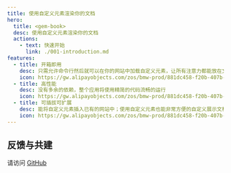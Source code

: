 ```yaml
---
title: 使用自定义元素渲染你的文档
hero:
  title: <gem-book>
  desc: 使用自定义元素渲染你的文档
  actions:
    - text: 快速开始
      link: ./001-introduction.md
features:
  - title: 开箱即用
    desc: 只需允许命令行然后就可以在你的网站中加载自定义元素，让所有注意力都能放在文档编写上
    icon: https://gw.alipayobjects.com/zos/bmw-prod/881dc458-f20b-407b-947a-95104b5ec82b/k79dm8ih_w144_h144.png
  - title: 高性能
    desc: 没有多余的依赖，整个应用将使用精简的代码流畅的运行
    icon: https://gw.alipayobjects.com/zos/bmw-prod/881dc458-f20b-407b-947a-95104b5ec82b/k79dm8ih_w144_h144.png
  - title: 可插拔可扩展
    desc: 能将自定义元素插入已有的网站中；使用自定义元素也能非常方便的自定义展示文档
    icon: https://gw.alipayobjects.com/zos/bmw-prod/881dc458-f20b-407b-947a-95104b5ec82b/k79dm8ih_w144_h144.png
---
```


## 反馈与共建

请访问 [GitHub](https://github.com/mantou132/gem-book)
